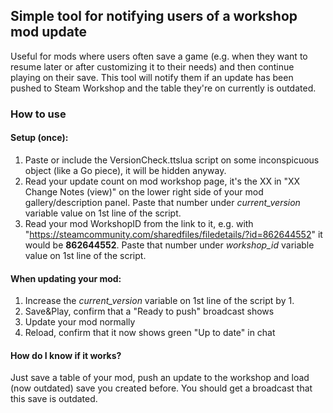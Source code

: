## Simple tool for notifying users of a workshop mod update

Useful for mods where users often save a game (e.g. when they want to resume later or after customizing
it to their needs) and then continue playing on their save. This tool will notify them if an update has
been pushed to Steam Workshop and the table they're on currently is outdated.

### How to use

#### Setup (once):
1. Paste or include the VersionCheck.ttslua script on some inconspicuous object (like a Go piece), it will be hidden anyway.
2. Read your update count on mod workshop page, it's the XX in "XX Change Notes (view)" on the lower right side of
   your mod gallery/description panel. Paste that number under *current_version* variable value on 1st line of the script.
1. Read your mod WorkshopID from the link to it, e.g. with "https://steamcommunity.com/sharedfiles/filedetails/?id=862644552"
   it would be **862644552**. Paste that number under *workshop_id* variable value on 1st line of the script.

#### When updating your mod:
1. Increase the *current_version* variable on 1st line of the script by 1.
2. Save&Play, confirm that a "Ready to push" broadcast shows
3. Update your mod normally
4. Reload, confirm that it now shows green "Up to date" in chat

#### How do I know if it works?
Just save a table of your mod, push an update to the workshop and load (now outdated) save you created before. You should
get a broadcast that this save is outdated.
